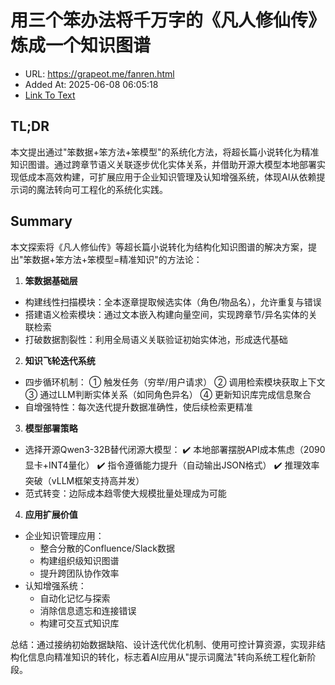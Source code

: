 # 用三个笨办法将千万字的《凡人修仙传》炼成一个知识图谱
- URL: https://grapeot.me/fanren.html
- Added At: 2025-06-08 06:05:18
- [Link To Text](2025-06-08-用三个笨办法将千万字的《凡人修仙传》炼成一个知识图谱_raw.md)

## TL;DR


本文提出通过"笨数据+笨方法+笨模型"的系统化方法，将超长篇小说转化为精准知识图谱。通过跨章节语义关联逐步优化实体关系，并借助开源大模型本地部署实现低成本高效构建，可扩展应用于企业知识管理及认知增强系统，体现AI从依赖提示词的魔法转向可工程化的系统化实践。

## Summary


本文探索将《凡人修仙传》等超长篇小说转化为结构化知识图谱的解决方案，提出"笨数据+笨方法+笨模型=精准知识"的方法论：

1. **笨数据基础层**
- 构建线性扫描模块：全本逐章提取候选实体（角色/物品名），允许重复与错误
- 搭建语义检索模块：通过文本嵌入构建向量空间，实现跨章节/异名实体的关联检索
- 打破数据割裂性：利用全局语义关联验证初始实体池，形成迭代基础

2. **知识飞轮迭代系统**
- 四步循环机制：
  ① 触发任务（穷举/用户请求）
  ② 调用检索模块获取上下文
  ③ 通过LLM判断实体关系（如同角色异名）
  ④ 更新知识库完成信息聚合
- 自增强特性：每次迭代提升数据准确性，使后续检索更精准

3. **模型部署策略**
- 选择开源Qwen3-32B替代闭源大模型：
  ✔️ 本地部署摆脱API成本焦虑（2090显卡+INT4量化）
  ✔️ 指令遵循能力提升（自动输出JSON格式）
  ✔️ 推理效率突破（vLLM框架支持高并发）
- 范式转变：边际成本趋零使大规模批量处理成为可能

4. **应用扩展价值**
- 企业知识管理应用：
  - 整合分散的Confluence/Slack数据
  - 构建组织级知识图谱
  - 提升跨团队协作效率
- 认知增强系统：
  - 自动化记忆与探索
  - 消除信息遗忘和连接错误
  - 构建可交互式知识库

总结：通过接纳初始数据缺陷、设计迭代优化机制、使用可控计算资源，实现非结构化信息向精准知识的转化，标志着AI应用从"提示词魔法"转向系统工程化新阶段。
